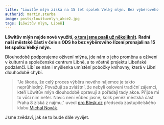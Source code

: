```yaml
---
title: "Löwitův mlýn získá na 15 let spolek Velký mlýn. Bez výběrového řízení!"
authorId: martin.sterba
image: posts/lowituvmlyn_akce2.jpg
tags: [Löwitův mlýn, Libeň]
---
```



**Löwitův mlýn najde nové využití, [o tom jsme psali už několikrát](https://praha8.pirati.cz/aktuality/stitky/lowituv-mlyn/). Radní naší městské části v čele s ODS ho bez výběrového řízení pronajali na 15 let spolku Velký mlýn.**

Dlouhodobě podporujeme oživení mlýna, jde nám o jeho proměnu a oživení v kulturní a společenské centrum Libně, a to včetně projektu Libeňské podzámčí. Líbí se nám i myšlenka umístění pobočky knihovny, která v Libni dlouhodobě chybí. 

>"Je škoda, že celý proces výběru nového nájemce je takto neprůhledný. Považuji za zvláštní, že nebyli osloveni tradiční zájemci, kteří Löwitův mlýn dlouhodobě opravují a pořádají tady akce. Přijde mi to vůči nim nefér. Navíc není vůbec jasné, kolik peněz městská část Praha 8 získá z nájmu," uvedl [pro Blesk.cz](https://www.blesk.cz/clanek/regiony-praha-praha-zpravy/702813/knihovna-galerie-i-kavarna-barokni-pamatka-lowituv-mlyn-nasla-nove-vyuziti.html) předseda zastupitelského klubu [Michal Novák](http://praha8.pirati.cz/lide/michal-novak.html).

Jsme zvědaví, jak se to bude dále vyvíjet.